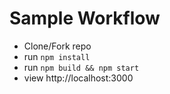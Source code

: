 # Sample Workflow

- Clone/Fork repo
- run `npm install`
- run `npm build && npm start`
- view http://localhost:3000
